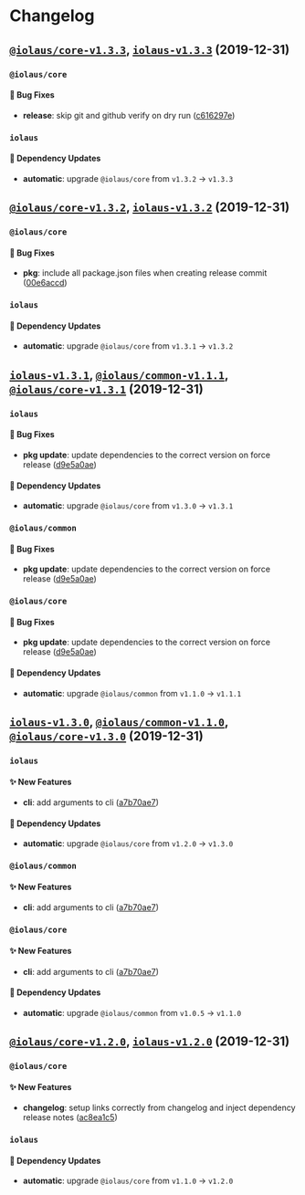 # Changelog

<!-- INJECT CHANGELOG HERE -->

## [`@iolaus/core-v1.3.3`](https://github.com/effervescentia/iolaus/releases/tag/@iolaus/core-v1.3.3), [`iolaus-v1.3.3`](https://github.com/effervescentia/iolaus/releases/tag/iolaus-v1.3.3) (2019-12-31)

### `@iolaus/core`

#### :bug: Bug Fixes

- **release**: skip git and github verify on dry run ([c616297e](https://github.com/effervescentia/iolaus/commit/c616297ed5b94142f4f74b0dd885e35d1f13e7fa))

### `iolaus`

#### :link: Dependency Updates

- **automatic**: upgrade `@iolaus/core` from `v1.3.2` -> `v1.3.3`

## [`@iolaus/core-v1.3.2`](https://github.com/effervescentia/iolaus/releases/tag/@iolaus/core-v1.3.2), [`iolaus-v1.3.2`](https://github.com/effervescentia/iolaus/releases/tag/iolaus-v1.3.2) (2019-12-31)

### `@iolaus/core`

#### :bug: Bug Fixes

- **pkg**: include all package.json files when creating release commit ([00e6accd](https://github.com/effervescentia/iolaus/commit/00e6accdb64622a529dcc0a24bbf31a42213177d))

### `iolaus`

#### :link: Dependency Updates

- **automatic**: upgrade `@iolaus/core` from `v1.3.1` -> `v1.3.2`

## [`iolaus-v1.3.1`](https://github.com/effervescentia/iolaus/releases/tag/iolaus-v1.3.1), [`@iolaus/common-v1.1.1`](https://github.com/effervescentia/iolaus/releases/tag/@iolaus/common-v1.1.1), [`@iolaus/core-v1.3.1`](https://github.com/effervescentia/iolaus/releases/tag/@iolaus/core-v1.3.1) (2019-12-31)

### `iolaus`

#### :bug: Bug Fixes

- **pkg update**: update dependencies to the correct version on force release ([d9e5a0ae](https://github.com/effervescentia/iolaus/commit/d9e5a0ae5b8bd5c38b81a72712583fbb841fa6bb))
#### :link: Dependency Updates

- **automatic**: upgrade `@iolaus/core` from `v1.3.0` -> `v1.3.1`

### `@iolaus/common`

#### :bug: Bug Fixes

- **pkg update**: update dependencies to the correct version on force release ([d9e5a0ae](https://github.com/effervescentia/iolaus/commit/d9e5a0ae5b8bd5c38b81a72712583fbb841fa6bb))

### `@iolaus/core`

#### :bug: Bug Fixes

- **pkg update**: update dependencies to the correct version on force release ([d9e5a0ae](https://github.com/effervescentia/iolaus/commit/d9e5a0ae5b8bd5c38b81a72712583fbb841fa6bb))
#### :link: Dependency Updates

- **automatic**: upgrade `@iolaus/common` from `v1.1.0` -> `v1.1.1`

## [`iolaus-v1.3.0`](https://github.com/effervescentia/iolaus/releases/tag/iolaus-v1.3.0), [`@iolaus/common-v1.1.0`](https://github.com/effervescentia/iolaus/releases/tag/@iolaus/common-v1.1.0), [`@iolaus/core-v1.3.0`](https://github.com/effervescentia/iolaus/releases/tag/@iolaus/core-v1.3.0) (2019-12-31)

### `iolaus`

#### :sparkles: New Features

- **cli**: add arguments to cli ([a7b70ae7](https://github.com/effervescentia/iolaus/commit/a7b70ae7a2066f8601fbc6c26b37d446c23453ac))
#### :link: Dependency Updates

- **automatic**: upgrade `@iolaus/core` from `v1.2.0` -> `v1.3.0`

### `@iolaus/common`

#### :sparkles: New Features

- **cli**: add arguments to cli ([a7b70ae7](https://github.com/effervescentia/iolaus/commit/a7b70ae7a2066f8601fbc6c26b37d446c23453ac))

### `@iolaus/core`

#### :sparkles: New Features

- **cli**: add arguments to cli ([a7b70ae7](https://github.com/effervescentia/iolaus/commit/a7b70ae7a2066f8601fbc6c26b37d446c23453ac))
#### :link: Dependency Updates

- **automatic**: upgrade `@iolaus/common` from `v1.0.5` -> `v1.1.0`

## [`@iolaus/core-v1.2.0`](https://github.com/effervescentia/iolaus/releases/tag/@iolaus/core-v1.2.0), [`iolaus-v1.2.0`](https://github.com/effervescentia/iolaus/releases/tag/iolaus-v1.2.0) (2019-12-31)

### `@iolaus/core`

#### :sparkles: New Features

- **changelog**: setup links correctly from changelog and inject dependency release notes ([ac8ea1c5](https://github.com/effervescentia/iolaus/commit/ac8ea1c56893f7a168372773c8547bb3261b3022))

### `iolaus`

#### :link: Dependency Updates

- **automatic**: upgrade `@iolaus/core` from `v1.1.0` -> `v1.2.0`